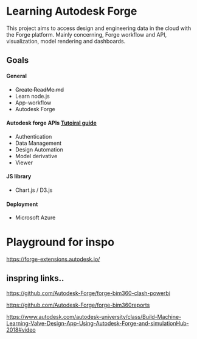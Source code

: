 # Learning Autodesk Forge
This project aims to access design and engineering data in the cloud with the Forge platform. Mainly concerning, Forge workflow and API, visualization, model rendering and dashboards.

## Goals
#### General
* <del> Create ReadMe.md </del>
* Learn node.js
* App-workflow
* Autodesk Forge
#### Autodesk forge APIs [Tutoiral guide](https://learnforge.autodesk.io/?fbclid=IwAR3jYJaAt45k7YbZCYRIJcq8QI52vRb5aSBM59da1qK244ghD7EnehFBQLE#/deployment/azure/node)
* Authentication
* Data Management
* Design Automation
* Model derivative
* Viewer
#### JS library
* Chart.js / D3.js
#### Deployment
* Microsoft Azure

# Playground for inspo
https://forge-extensions.autodesk.io/

## inspring links..
https://github.com/Autodesk-Forge/forge-bim360-clash-powerbi

https://github.com/Autodesk-Forge/forge-bim360reports

https://www.autodesk.com/autodesk-university/class/Build-Machine-Learning-Valve-Design-App-Using-Autodesk-Forge-and-simulationHub-2018#video
